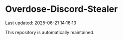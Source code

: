 # Overdose-Discord-Stealer

Last updated: 2025-06-21 14:16:13

This repository is automatically maintained.
